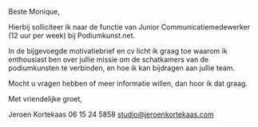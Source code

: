 Beste Monique,

Hierbij solliciteer ik naar de functie van Junior Communicatiemedewerker (12 uur per week) bij Podiumkunst.net.

In de bijgevoegde motivatiebrief en cv licht ik graag toe waarom ik enthousiast ben over jullie missie om de schatkamers van de podiumkunsten te verbinden, en hoe ik kan bijdragen aan jullie team.

Mocht u vragen hebben of meer informatie willen, dan hoor ik dat graag.

Met vriendelijke groet,

Jeroen Kortekaas
06 15 24 5858
studio@jeroenkortekaas.com